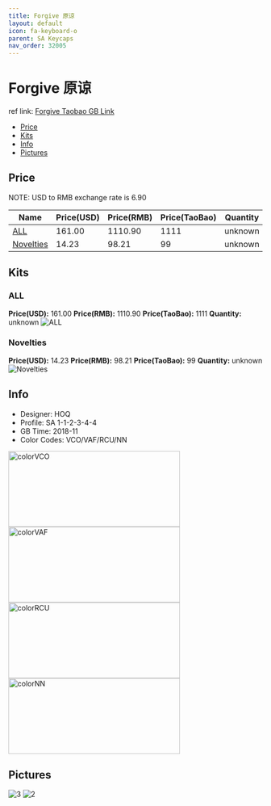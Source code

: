 ```yaml
---
title: Forgive 原谅
layout: default
icon: fa-keyboard-o
parent: SA Keycaps
nav_order: 32005
---
```


# Forgive 原谅

ref link: [Forgive Taobao GB Link](https://item.taobao.com/item.htm?id=579765553540)

* [Price](#price)
* [Kits](#kits)
* [Info](#info)
* [Pictures](#pictures)


## Price  
NOTE: USD to RMB exchange rate is 6.90

| Name          | Price(USD)    |  Price(RMB) |  Price(TaoBao) | Quantity |
| ------------- | ------------- |  ---------- |  --------- | -------- |
|[ALL](#all)|161.00|1110.90|1111|unknown|
|[Novelties](#novelties)|14.23|98.21|99|unknown|


## Kits
### ALL
**Price(USD):** 161.00    **Price(RMB):** 1110.90    **Price(TaoBao):** 1111    **Quantity:** unknown
<img src="{{ 'assets/images/sa-keycaps/forgive/kits_pics/all.jpg' | relative_url }}" alt="ALL" class="image featured">

### Novelties
**Price(USD):** 14.23    **Price(RMB):** 98.21    **Price(TaoBao):** 99    **Quantity:** unknown
<img src="{{ 'assets/images/sa-keycaps/forgive/kits_pics/novelties.jpg' | relative_url }}" alt="Novelties" class="image featured">


## Info
* Designer: HOQ
* Profile: SA 1-1-2-3-4-4
* GB Time: 2018-11
* Color Codes: VCO/VAF/RCU/NN  
<img src="{{ 'assets/images/sa-keycaps/SP_ColorCodes/abs/SP_Abs_ColorCodes_VCO.png' | relative_url }}" alt="colorVCO" height="150" width="340">
<img src="{{ 'assets/images/sa-keycaps/SP_ColorCodes/abs/SP_Abs_ColorCodes_VAF.png' | relative_url }}" alt="colorVAF" height="150" width="340">
<img src="{{ 'assets/images/sa-keycaps/SP_ColorCodes/abs/SP_Abs_ColorCodes_RCU.png' | relative_url }}" alt="colorRCU" height="150" width="340">
<img src="{{ 'assets/images/sa-keycaps/SP_ColorCodes/abs/SP_Abs_ColorCodes_NN.png' | relative_url }}" alt="colorNN" height="150" width="340">


## Pictures
<img src="{{ 'assets/images/sa-keycaps/forgive/rendering_pics/3.jpg' | relative_url }}" alt="3" class="image featured">
<img src="{{ 'assets/images/sa-keycaps/forgive/rendering_pics/2.jpg' | relative_url }}" alt="2" class="image featured">
